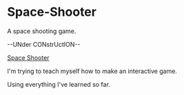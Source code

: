 # Space-Shooter
A space shooting game.

--UNder CONstrUctION--

<a href="https://space-shooter.pages.dev/">Space Shooter</a>

I'm trying to teach myself how to make an interactive game.

Using everything I've learned so far.
